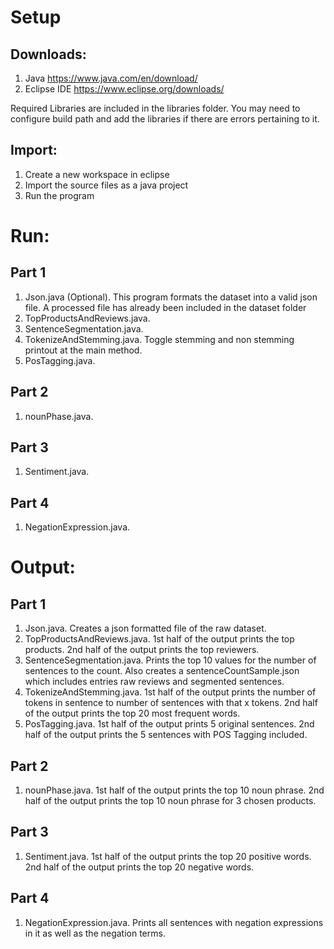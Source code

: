 # Setup

## Downloads:
1) Java https://www.java.com/en/download/
2) Eclipse IDE https://www.eclipse.org/downloads/

Required Libraries are included in the libraries folder. You may need to configure build path and add the libraries if there are errors pertaining to it.

## Import:
1) Create a new workspace in eclipse
2) Import the source files as a java project
3) Run the program

# Run:
## Part 1
1) Json.java (Optional). This program formats the dataset into a valid json file. A processed file has already been included in the dataset folder
2) TopProductsAndReviews.java. 
3) SentenceSegmentation.java. 
4) TokenizeAndStemming.java. Toggle stemming and non stemming printout at the main method.
5) PosTagging.java.

## Part 2
1) nounPhase.java. 

## Part 3
1) Sentiment.java. 

## Part 4
1) NegationExpression.java. 

# Output:
## Part 1
1) Json.java. Creates a json formatted file of the raw dataset.
2) TopProductsAndReviews.java. 1st half of the output prints the top products. 2nd half of the output prints the top reviewers.
3) SentenceSegmentation.java. Prints the top 10 values for the number of sentences to the count. Also creates a sentenceCountSample.json which includes entries raw reviews and segmented sentences.
4) TokenizeAndStemming.java. 1st half of the output prints the number of tokens in sentence to number of sentences with that x tokens. 2nd half of the output prints the top 20 most frequent words.
5) PosTagging.java. 1st half of the output prints 5 original sentences. 2nd half of the output prints the 5 sentences with POS Tagging included.

## Part 2
1) nounPhase.java. 1st half of the output prints the top 10 noun phrase. 2nd half of the output prints the top 10 noun phrase for 3 chosen products.

## Part 3
1) Sentiment.java. 1st half of the output prints the top 20 positive words. 2nd half of the output prints the top 20 negative words.

## Part 4
1) NegationExpression.java. Prints all sentences with negation expressions in it as well as the negation terms.
